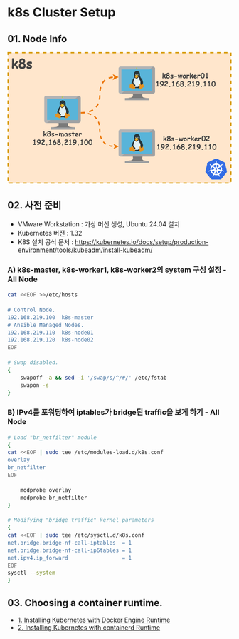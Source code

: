# k8s Cluster Setup

## 01. Node Info

![node_info.drawio](https://github.com/revenge1005/k8s-cluster-setup/blob/main/node_info.drawio.png)

## 02. 사전 준비

- VMware Workstation : 가상 머신 생성, Ubuntu 24.04 설치
- Kubernetes 버전 : 1.32
- K8S 설치 공식 문서 : https://kubernetes.io/docs/setup/production-environment/tools/kubeadm/install-kubeadm/

### A) k8s-master, k8s-worker1, k8s-worker2의 system 구성 설정 - All Node

```bash
cat <<EOF >>/etc/hosts

# Control Node.
192.168.219.100  k8s-master  
# Ansible Managed Nodes.
192.168.219.110  k8s-node01  
192.168.219.120  k8s-node02
EOF

# Swap disabled. 
{
	swapoff -a && sed -i '/swap/s/^/#/' /etc/fstab
	swapon -s
}
```

### B) IPv4를 포워딩하여 iptables가 bridge된 traffic을 보게 하기 - All Node

```bash
# Load "br_netfilter" module
{
cat <<EOF | sudo tee /etc/modules-load.d/k8s.conf
overlay
br_netfilter
EOF

	modprobe overlay
	modprobe br_netfilter
}

# Modifying "bridge traffic" kernel parameters
{
cat <<EOF | sudo tee /etc/sysctl.d/k8s.conf
net.bridge.bridge-nf-call-iptables  = 1
net.bridge.bridge-nf-call-ip6tables = 1
net.ipv4.ip_forward                 = 1
EOF
sysctl --system
}
```

## 03. Choosing a container runtime.

- [1. Installing Kubernetes with Docker Engine Runtime]()
- [2. Installing Kubernetes with containerd Runtime]()